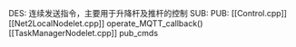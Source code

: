DES:
	连续发送指令，主要用于升降杆及推杆的控制
SUB:
PUB:
	[[Control.cpp]]
	[[Net2LocalNodelet.cpp]]
		operate_MQTT_callback()
	[[TaskManagerNodelet.cpp]]
		pub_cmds